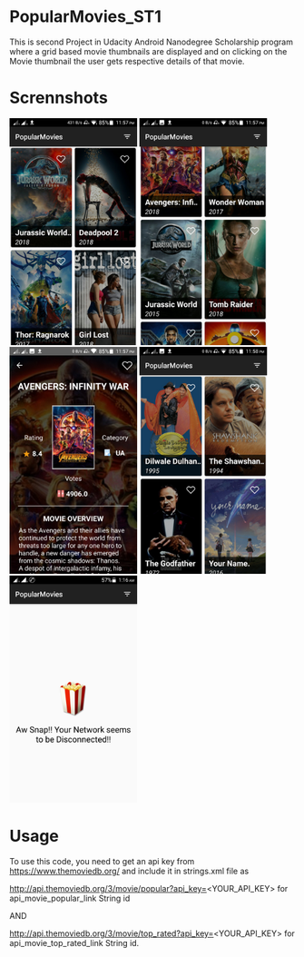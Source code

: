 # PopularMovies_ST1
This is second Project in Udacity Android Nanodegree Scholarship program where a grid based movie thumbnails are displayed and on clicking on the Movie thumbnail the user gets respective details of that movie.

# Scrennshots

<img src="https://github.com/nishank95/PopularMovies_ST1/blob/master/Screenshots/Screenshot_2018-06-17-23-57-31-014.jpeg" height ="400px">
<img src="https://github.com/nishank95/PopularMovies_ST1/blob/master/Screenshots/Screenshot_2018-06-17-23-57-41-150.jpeg" height ="400px">
<img src="https://github.com/nishank95/PopularMovies_ST1/blob/master/Screenshots/Screenshot_2018-06-17-23-57-57-735.jpeg" height ="400px">
<img src="https://github.com/nishank95/PopularMovies_ST1/blob/master/Screenshots/Screenshot_2018-06-17-23-58-11-090.jpeg" height ="400px">
<img src="https://github.com/nishank95/PopularMovies_ST1/blob/master/Screenshots/Screenshot_2018-06-18-01-16-54-886.jpeg" height ="400px">

# Usage
To use this code, you need to get an api key from https://www.themoviedb.org/ and include it in strings.xml file as 

http://api.themoviedb.org/3/movie/popular?api_key=<YOUR_API_KEY> for api_movie_popular_link String id

AND 

http://api.themoviedb.org/3/movie/top_rated?api_key=<YOUR_API_KEY> for api_movie_top_rated_link String id.

